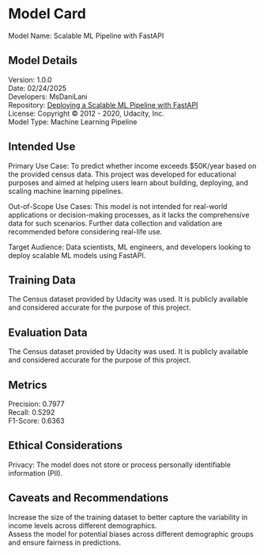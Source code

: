 # Model Card
Model Name: Scalable ML Pipeline with FastAPI

## Model Details
Version: 1.0.0  
Date: 02/24/2025  
Developers: MsDaniLani  
Repository: [Deploying a Scalable ML Pipeline with FastAPI](https://github.com/MsDaniLani/Deploying-a-Scalable-ML-Pipeline-with-FastAPI)  
License: Copyright © 2012 - 2020, Udacity, Inc.   
Model Type: Machine Learning Pipeline  

## Intended Use
Primary Use Case: To predict whether income exceeds $50K/year based on the provided census data. This project was developed for educational purposes and aimed at helping users learn about building, deploying, and scaling machine learning pipelines.  
  
Out-of-Scope Use Cases: This model is not intended for real-world applications or decision-making processes, as it lacks the comprehensive data for such scenarios. Further data collection and validation are recommended before considering real-life use.  
  
Target Audience: Data scientists, ML engineers, and developers looking to deploy scalable ML models using FastAPI.

## Training Data
The Census dataset provided by Udacity was used. It is publicly available and considered accurate for the purpose of this project.  

## Evaluation Data
The Census dataset provided by Udacity was used. It is publicly available and considered accurate for the purpose of this project.  

## Metrics
Precision: 0.7977  
Recall: 0.5292  
F1-Score: 0.6363  

## Ethical Considerations
Privacy: The model does not store or process personally identifiable information (PII).  

## Caveats and Recommendations
Increase the size of the training dataset to better capture the variability in income levels across different demographics.  
Assess the model for potential biases across different demographic groups and ensure fairness in predictions.  
